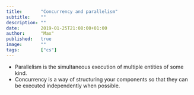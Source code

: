 ```yaml
---
title:       "Concurrency and parallelism"
subtitle:    ""
description: ""
date:        2019-01-25T21:08:00+01:00
author:      "Max"
published:   true
image:       ""
tags:        ["cs"]
---
```


- Parallelism is the simultaneous execution of multiple entities of some kind.
- Concurrency is a way of structuring your components so that they can be executed independently when possible.
